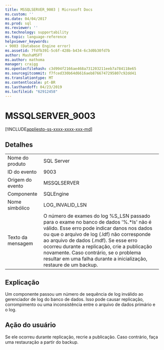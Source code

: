 ```yaml
---
title: MSSQLSERVER_9003 | Microsoft Docs
ms.custom: ''
ms.date: 04/04/2017
ms.prod: sql
ms.reviewer: ''
ms.technology: supportability
ms.topic: language-reference
helpviewer_keywords:
- 9003 (Database Engine error)
ms.assetid: 7fdfb391-5c6f-428b-b434-6c3d0b30fd7b
author: MashaMSFT
ms.author: mathoma
manager: craigg
ms.openlocfilehash: c3d994f2166ae468a731203211eeb7a784118e65
ms.sourcegitcommit: f7fced330b64d6616aeb8766747295807c92dd41
ms.translationtype: MT
ms.contentlocale: pt-BR
ms.lasthandoff: 04/23/2019
ms.locfileid: "62912458"
---
```

# <a name="mssqlserver9003"></a>MSSQLSERVER_9003
[!INCLUDE[appliesto-ss-xxxx-xxxx-xxx-md](../../includes/appliesto-ss-xxxx-xxxx-xxx-md.md)]
  
## <a name="details"></a>Detalhes  
  
|||  
|-|-|  
|Nome do produto|SQL Server|  
|ID do evento|9003|  
|Origem do evento|MSSQLSERVER|  
|Componente|SQLEngine|  
|Nome simbólico|LOG_INVALID_LSN|  
|Texto da mensagem|O número de exames do log %S_LSN passado para o exame no banco de dados '%.*ls' não é válido. Esse erro pode indicar danos nos dados ou que o arquivo de log (.ldf) não corresponde ao arquivo de dados (.mdf). Se esse erro ocorreu durante a replicação, crie a publicação novamente. Caso contrário, se o problema resultar em uma falha durante a inicialização, restaure de um backup.|  
  
## <a name="explanation"></a>Explicação  
Um componente passou um número de sequência de log inválido ao gerenciador de log do banco de dados. Isso pode causar replicação, corrompimento ou uma inconsistência entre o arquivo de dados primário e o log.  
  
## <a name="user-action"></a>Ação do usuário  
Se ele ocorreu durante replicação, recrie a publicação. Caso contrário, faça uma restauração a partir do backup.  
  
